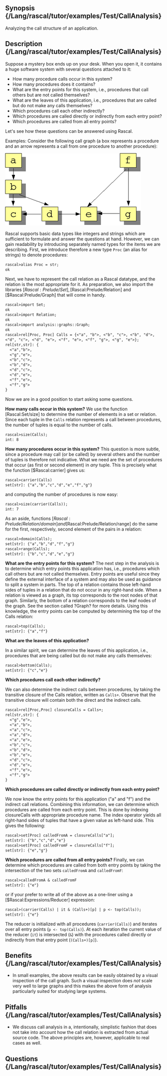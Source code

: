 ## Synopsis {/Lang/rascal/tutor/examples/Test/CallAnalysis}
Analyzing the call structure of an application.

## Description {/Lang/rascal/tutor/examples/Test/CallAnalysis}

Suppose a mystery box ends up on your desk. When you open it, it contains a huge software system with several questions attached to it:

* How many procedure calls occur in this system?
* How many procedures does it contains?
* What are the entry points for this system, i.e., procedures that call others but are not called themselves?
* What are the leaves of this application, i.e., procedures that are called but do not make any calls themselves?
* Which procedures call each other indirectly?
* Which procedures are called directly or indirectly from each entry point?
* Which procedures are called from all entry points?

Let's see how these questions can be answered using Rascal.

Examples:
Consider the following call graph (a box represents a procedure and an arrow represents a call from one procedure to another procedure):

![calls](/assets/Library/lang/rascal/tutor/examples/Test/CallAnalysis/calls.png)

Rascal supports basic data types like integers and strings which are sufficient to formulate and answer the questions at hand. However, we
can gain readability by introducing separately named types for the items we are describing. 
First, we introduce therefore a new type `Proc` (an alias for strings) to denote procedures:

```rascal-shell 
rascal>alias Proc = str;
ok
```
Next, we have to represent the call relation as a Rascal datatype, and the relation is the most appropriate for it.
As preparation, we also import the libraries [$Rascal:Prelude/Set], [$Rascal:Prelude/Relation] and [$Rascal:Prelude/Graph] that will come in handy.

```rascal-shell -continue
rascal>import Set;
ok
rascal>import Relation;
ok
rascal>import analysis::graphs::Graph;
ok
rascal>rel[Proc, Proc] Calls = {<"a", "b">, <"b", "c">, <"b", "d">, <"d", "c">, <"d", "e">, <"f", "e">, <"f", "g">, <"g", "e">};
rel[str,str]: {
  <"a","b">,
  <"g","e">,
  <"b","c">,
  <"b","d">,
  <"d","c">,
  <"d","e">,
  <"f","e">,
  <"f","g">
}
```
Now we are in a good position to start asking some questions.

__How many calls occur in this system?__
We use the function [Rascal:Set/size] to determine the number of elements in a set or relation.
Since each tuple in the `Calls` relation represents a call between procedures, the number of tuples is equal
to the number of calls.

```rascal-shell -continue
rascal>size(Calls);
int: 8
```
__How many procedures occur in this system?__ This question is more subtle, since a procedure may call (or be called) by
several others and the number of tuples is therefore not indicative. What we need are the set of procedures that
occur (as first or second element) in _any_ tuple. This is precisely what the function [$Rascal:carrier] gives us:

```rascal-shell -continue
rascal>carrier(Calls)
set[str]: {"a","b","c","d","e","f","g"}
```
and computing the number of procedures is now easy:

```rascal-shell -continue
rascal>size(carrier(Calls));
int: 7
```
As an aside, functions [$Rascal:Prelude/Relation/domain] and [$Rascal:Prelude/Relation/range] do the same for the first, respectively, second element of the pairs in a relation:

```rascal-shell -continue
rascal>domain(Calls);
set[str]: {"a","b","d","f","g"}
rascal>range(Calls);
set[str]: {"b","c","d","e","g"}
```
__What are the entry points for this system?__
The next step in the analysis is to determine which entry points this application has, i.e., procedures which call others but are 
not called themselves. Entry points are useful since they define the external interface of a system and may also be used as guidance to
split a system in parts. The top of a relation contains those left-hand sides of tuples in a relation that do not occur in any 
right-hand side. When a relation is viewed as a graph, its top corresponds to the root nodes of that graph. Similarly, the bottom of a 
relation corresponds to the leaf nodes of the graph. See the section called ?Graph? for more details. Using this knowledge, the entry
points can be computed by determining the top of the Calls relation:

```rascal-shell -continue
rascal>top(Calls);
set[str]: {"a","f"}
```
__What are the leaves of this application?__

In a similar spirit, we can determine the leaves of this application, i.e., procedures that are being called but do not make any calls
themselves:

```rascal-shell -continue
rascal>bottom(Calls);
set[str]: {"c","e"}
```
__Which procedures call each other indirectly?__

We can also determine the indirect calls between procedures, by taking the transitive closure of the Calls relation, written as `Calls+`. 
Observe that the transitive closure will contain both the direct and the indirect calls.

```rascal-shell -continue
rascal>rel[Proc,Proc] closureCalls = Calls+;
rel[str,str]: {
  <"g","e">,
  <"a","b">,
  <"a","c">,
  <"a","d">,
  <"a","e">,
  <"b","c">,
  <"b","d">,
  <"b","e">,
  <"d","c">,
  <"d","e">,
  <"f","e">,
  <"f","g">
}
```
__Which procedures are called directly or indirectly from each entry point?__

We now know the entry points for this application ("a" and "f") and the indirect call relations. Combining this information, 
we can determine which procedures are called from each entry point. This is done by indexing closureCalls with appropriate procedure name.
The index operator yields all right-hand sides of tuples that have a given value as left-hand side. This gives the following:

```rascal-shell -continue
rascal>set[Proc] calledFromA = closureCalls["a"];
set[str]: {"b","c","d","e"}
rascal>set[Proc] calledFromF = closureCalls["f"];
set[str]: {"e","g"}
```
__Which procedures are called from all entry points?__
Finally, we can determine which procedures are called from both entry points by taking the intersection of the two sets 
 `calledFromA` and `calledFromF`:

```rascal-shell -continue
rascal>calledFromA & calledFromF
set[str]: {"e"}
```
or if your prefer to write all of the above as a one-liner using a [$Rascal:Expressions/Reducer] expression:

```rascal-shell -continue
rascal>(carrier(Calls) | it & (Calls+)[p] | p <- top(Calls));
set[str]: {"e"}
```
The reducer is initialized with  all procedures (`carrier(Calls)`) and iterates over all entry points (`p <- top(Calls)`).
At each iteration the current value of the reducer (`it`) is intersected (`&`) with the procedures called directly or indirectly
from that entry point (`(Calls+)[p]`).

## Benefits {/Lang/rascal/tutor/examples/Test/CallAnalysis}
* In small examples, the above results can be easily obtained by a visual inspection of the call graph.
Such a visual inspection does _not_ scale very well to large graphs and this makes the above form of analysis particularly suited for studying large systems.

## Pitfalls {/Lang/rascal/tutor/examples/Test/CallAnalysis}
* We discuss call analysis in a, intentionally, simplistic fashion that does not take into account how the call relation
  is extracted from actual source code.
  The above principles are, however, applicable to real cases as well.

## Questions {/Lang/rascal/tutor/examples/Test/CallAnalysis}

